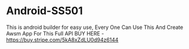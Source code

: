 # Android-SS501
This is android builder for easy use, Every One Can Use This And Create Awsm App For This Full API BUY HERE - https://buy.stripe.com/5kA8xZdLU0d94z6144
